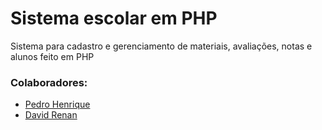 # Sistema escolar em PHP

Sistema para cadastro e gerenciamento de materiais, avaliações, notas e alunos feito em PHP

### Colaboradores:
- [Pedro Henrique](https://github.com/pedrocorrea2002)
- [David Renan](https://github.com/renanrrj)
